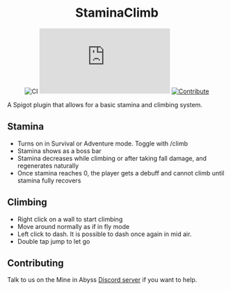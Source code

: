 <div align="center">

# StaminaClimb
![CI](https://github.com/MineInAbyss/StaminaClimb/workflows/Java%20CI/badge.svg)
[![Maven](https://badgen.net/maven/v/metadata-url/repo.mineinabyss.com/releases/com/mineinabyss/stamina-climb/maven-metadata.xml)](https://repo.mineinabyss.com/releases/com/mineinabyss/stamina-climb)
[![Contribute](https://shields.io/badge/Contribute-e57be5?logo=github%20sponsors&style=flat&logoColor=white)](https://wiki.mineinabyss.com/contribute)
</div>

A Spigot plugin that allows for a basic stamina and climbing system.

## Stamina
* Turns on in Survival or Adventure mode. Toggle with /climb
* Stamina shows as a boss bar
* Stamina decreases while climbing or after taking fall damage, and regenerates naturally
* Once stamina reaches 0, the player gets a debuff and cannot climb until stamina fully recovers

## Climbing
* Right click on a wall to start climbing
* Move around normally as if in fly mode
* Left click to dash. It is possible to dash once again in mid air.
* Double tap jump to let go

## Contributing

Talk to us on the Mine in Abyss [Discord server](https://discord.gg/dBwZN5H) if you want to help.
